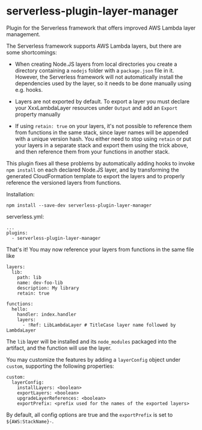 # serverless-plugin-layer-manager
Plugin for the Serverless framework that offers improved AWS Lambda layer management.

The Serverless framework supports AWS Lambda layers, but there are some shortcomings:

* When creating Node.JS layers from local directories you create a directory containing a `nodejs` folder with a `package.json` file in it. However, the Serverless framework will not automatically install the dependencies used by the layer, so it needs to be done manually using e.g. hooks.

* Layers are not exported by default. To export a layer you must declare your XxxLambdaLayer resources under `Output` and add an `Export` property manually

* If using `retain: true` on your layers, it's not possible to reference them from functions in the same stack, since layer names will be appended with a unique version hash. You either need to stop using `retain` or put your layers in a separate stack and export them using the trick above, and then reference them from your functions in another stack.

This plugin fixes all these problems by automatically adding hooks to invoke `npm install` on each declared Node.JS layer, and by transforming the generated CloudFormation template to export the layers and to properly reference the versioned layers from functions.

Installation:

```
npm install --save-dev serverless-plugin-layer-manager
```

serverless.yml:

```
...
plugins:
  - serverless-plugin-layer-manager
```

That's it! You may now reference your layers from functions in the same file like

```
layers:
  lib:
    path: lib
    name: dev-foo-lib
    description: My library
    retain: true
    
functions:
  hello:
    handler: index.handler
    layers:
      - !Ref: LibLambdaLayer # TitleCase layer name followed by LambdaLayer 
```

The `lib` layer will be installed and its `node_modules` packaged into the artifact, and the function will use the layer.

You may customize the features by adding a `layerConfig` object under `custom`, supporting the following properties:

```
custom:
  layerConfig:
    installLayers: <boolean>
    exportLayers: <boolean>
    upgradeLayerReferences: <boolean>
    exportPrefix: <prefix used for the names of the exported layers>
```

By default, all config options are true and the `exportPrefix` is set to `${AWS:StackName}-`.
